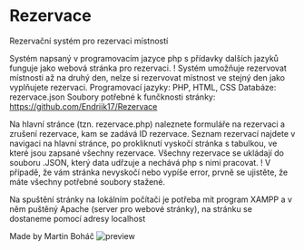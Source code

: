 # Rezervace
Rezervační systém pro rezervaci místností

Systém napsaný v programovacím jazyce php s přídavky dalších jazyků funguje jako webová stránka pro rezervaci.
! Systém umožňuje rezervovat místnosti až na druhý den, nelze si rezervovat místnost ve stejný den jako vyplňujete rezervaci.
Programovací jazyky: PHP, HTML, CSS
Databáze: rezervace.json
Soubory potřebné k funčknosti stránky: https://github.com/Endriik17/Rezervace

Na hlavní stránce (tzn. rezervace.php) naleznete formuláře na rezervaci a zrušení rezervace, kam se zadává ID rezervace.
Seznam rezervací najdete v navigaci na hlavní stránce, po prokliknutí vyskočí stránka s tabulkou, ve které jsou zapsané všechny rezervace.
Všechny rezervace se ukládají do souboru .JSON, který data udřzuje a nechává php s nimi pracovat.
! V případě, že vám stránka nevyskočí nebo vypíše error, prvně se ujistěte, že máte všechny potřebné soubory stažené.

Na spuštění stránky na lokálním počítači je potřeba mít program XAMPP a v něm puštěný Apache (server pro webové stránky), na stránku se dostaneme pomocí adresy localhost

Made by Martin Boháč
![preview](https://github.com/user-attachments/assets/79f23ff0-3d0e-4ae9-95b6-aef7e80f0b01)
